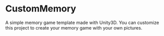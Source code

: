 # CustomMemory
A simple memory game template made with Unity3D. You can customize this project to create your memory game with your own pictures.
